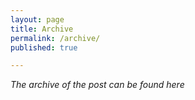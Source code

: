 ```yaml
---
layout: page
title: Archive
permalink: /archive/
published: true

---
```


*The archive of the post can be found here*


